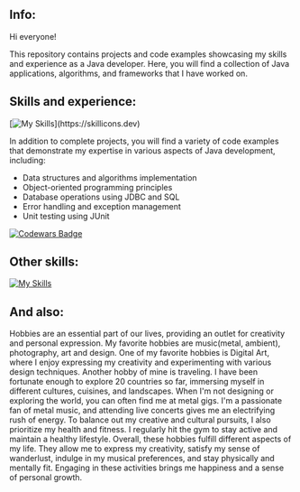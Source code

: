 ## Info:

Hi everyone! 

This repository contains projects and code examples showcasing my skills and experience as a Java developer. Here, you will find a collection of Java applications, algorithms, and frameworks that I have worked on.

## Skills and experience:


[![My Skills](https://skillicons.dev/icons?i=java,spring,maven,postgres,hibernate,docker,postman,rabbitmq,webflow,bootstrap,)](https://skillicons.dev)

In addition to complete projects, you will find a variety of code examples that demonstrate my expertise in various aspects of Java development, including:

- Data structures and algorithms implementation
- Object-oriented programming principles
- Database operations using JDBC and SQL
- Error handling and exception management
- Unit testing using JUnit

[![Codewars Badge](https://www.codewars.com/users/Ivan%20M/badges/small)](https://www.codewars.com/users/Ivan%20M)


## Other skills:
[![My Skills](https://skillicons.dev/icons?i=ps,figma,ableton)](https://skillicons.dev)

## And also:

Hobbies are an essential part of our lives, providing an outlet for creativity and personal expression. My favorite hobbies are music(metal, ambient), photography, art and design.
One of my favorite hobbies is Digital Art, where I enjoy expressing my creativity and experimenting with various design techniques. 
Another hobby of mine is traveling. I have been fortunate enough to explore 20 countries so far, immersing myself in different cultures, cuisines, and landscapes.
When I'm not designing or exploring the world, you can often find me at metal gigs. I'm a passionate fan of metal music, and attending live concerts gives me an electrifying rush of energy.
To balance out my creative and cultural pursuits, I also prioritize my health and fitness. I regularly hit the gym to stay active and maintain a healthy lifestyle. 
Overall, these hobbies fulfill different aspects of my life. They allow me to express my creativity, satisfy my sense of wanderlust, indulge in my musical preferences, and stay physically and mentally fit. Engaging in these activities brings me happiness and a sense of personal growth.


<!--
**Ivan-Mol/Ivan-Mol** is a ✨ _special_ ✨ repository because its `README.md` (this file) appears on your GitHub profile.

Here are some ideas to get you started:

- 🔭 I’m currently working on ...
- 🌱 I’m currently learning ...
- 👯 I’m looking to collaborate on ...
- 🤔 I’m looking for help with ...
- 💬 Ask me about ...
- 📫 How to reach me: ...
- 😄 Pronouns: ...
- ⚡ Fun fact: ...
-->
